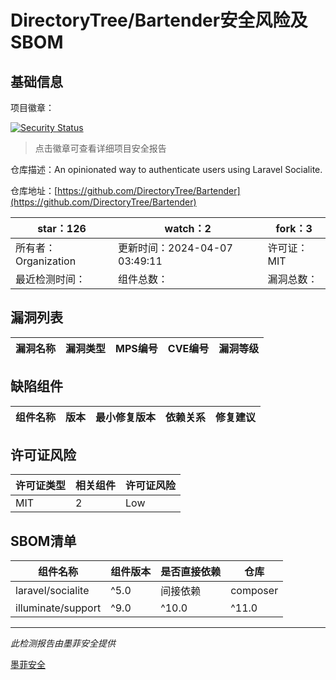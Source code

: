 # DirectoryTree/Bartender安全风险及SBOM

## 基础信息

项目徽章：

[![Security Status](https://www.murphysec.com/platform3/v31/badge/1778141997628039168.svg)](https://www.murphysec.com/console/report/1778141797895282689/1778141997628039168)

> 点击徽章可查看详细项目安全报告

仓库描述：An opinionated way to authenticate users using Laravel Socialite.

仓库地址：[https://github.com/DirectoryTree/Bartender](https://github.com/DirectoryTree/Bartender)

| star：126 | watch：2 | fork：3 |
| ----------- | -------------- | ------------ |
| 所有者：Organization | 更新时间：2024-04-07 03:49:11 | 许可证：MIT |
| 最近检测时间： | 组件总数： | 漏洞总数： |




## 漏洞列表

| 漏洞名称 | 漏洞类型 | MPS编号 | CVE编号 | 漏洞等级 |
| ------- | ------ | ------- | ------ | ----- |





## 缺陷组件

| 组件名称 | 版本 | 最小修复版本 | 依赖关系 | 修复建议 |
| -------- | ---- | ------------ | -------- | -------- |





## 许可证风险

| 许可证类型 | 相关组件 | 许可证风险 |
| ---------- | -------- | ---------- |
|MIT|2|Low|




## SBOM清单

| 组件名称 | 组件版本 | 是否直接依赖 | 仓库 |
| -------- | -------- | ------------ | ---- |
|laravel/socialite|^5.0|间接依赖|composer|
|illuminate/support|^9.0|^10.0|^11.0|间接依赖|composer|


------

*此检测报告由墨菲安全提供*

[墨菲安全](www.murphysec.com)